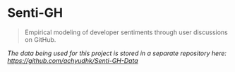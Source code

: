 # Senti-GH
> Empirical modeling of developer sentiments through user discussions on GitHub.


*The data being used for this project is stored in a separate repository here: https://github.com/achyudhk/Senti-GH-Data*
